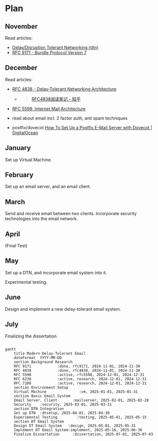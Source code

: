 # Plan

## November

Read articles:

- [Delay/Disruption Tolerant Networking (dtn)](https://datatracker.ietf.org/wg/dtn/documents/)
- [RFC 9171 - Bundle Protocol Version 7](https://datatracker.ietf.org/doc/rfc9171/)

## December

Read articles:

- [RFC 4838 - Delay-Tolerant Networking Architecture](https://datatracker.ietf.org/doc/html/rfc4838)

  - > [RFC4838阅读笔记 - 知乎](https://zhuanlan.zhihu.com/p/682116449)

- [RFC 5598: Internet Mail Architecture](https://www.rfc-editor.org/rfc/rfc5598)
- read about email incl. 2 factor auth, anti spam techniques
- postfix/dovecot
  [How To Set Up a Postfix E-Mail Server with Dovecot | DigitalOcean](https://www.digitalocean.com/community/tutorials/how-to-set-up-a-postfix-e-mail-server-with-dovecot)

## January

Set up Virtual Machine.

## February

Set up an email server, and an email client.

## March

Send and receive email between two clients. Incorporate security technologies into the email network.

## April

(Final Test)

## May

Set up a DTN, and incorporate email system into it.

Experimental testing.

## June

Design and implement a new delay-tolerant email system.

## July

Finalizing the dissertation.

```mermaid

gantt
    title Modern Delay-Tolerant Email
    dateFormat  YYYY-MM-DD
    section Background Research
    RFC 9171            :done, rfc9171, 2024-11-01, 2024-11-30
    RFC 4838            :done, rfc4838, 2024-11-01, 2024-11-30
    RFC 5598            :active, rfc5598, 2024-12-01, 2024-12-31
    RFC 6238            :active, research, 2024-12-01, 2024-12-31
    RFC 7208            :active, research, 2024-12-01, 2024-12-31
    section Environment Setup
    Virtual Machine               :vm, 2025-01-01, 2025-01-31
    section Basic Email System
    Email Server, Client       :mailserver, 2025-02-01, 2025-02-28
    Security    :security, 2025-03-01, 2025-03-31
    section DTN Integration
    Set up DTN  :dtsetup, 2025-04-01, 2025-04-30
    Experimental Testing         :testing, 2025-05-01, 2025-05-15
    section DT Email System
    Design DT Email System   :design, 2025-05-01, 2025-05-31
    Implement DT Email System:implement, 2025-05-16, 2025-06-30
    Finalize Dissertation      :dissertation, 2025-07-01, 2025-07-03

```

